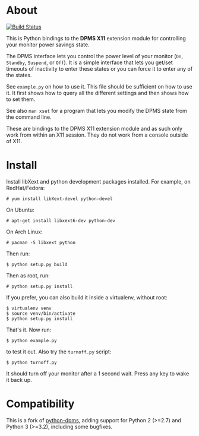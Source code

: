 # About

[![Build Status](https://www.travis-ci.org/m45t3r/python-dpms.svg?branch=master)](https://www.travis-ci.org/m45t3r/python-dpms)

This is Python bindings to the **DPMS X11** extension module for controlling
your monitor power savings state.

The DPMS interface lets you control the power level of your monitor
(`On`, `Standby`, `Suspend`, or `Off`).  It is a simple interface that lets
you get/set timeouts of inactivity to enter these states or you can
force it to enter any of the states.

See `example.py` on how to use it. This file should be sufficient on how
to use it. It first shows how to query all the different settings and
then shows how to set them.

See also `man xset` for a program that lets you modify the DPMS state
from the command line.

These are bindings to the DPMS X11 extension module and as such only
work from within an X11 session. They do not work from a console
outside of X11.

# Install

Install libXext and python development packages installed. For
example, on RedHat/Fedora:

    # yum install libXext-devel python-devel

On Ubuntu:

    # apt-get install libxext6-dev python-dev

On Arch Linux:

    # pacman -S libxext python

Then run:

    $ python setup.py build

Then as root, run:

    # python setup.py install

If you prefer, you can also build it inside a virtualenv, without root:

    $ virtualenv venv
    $ source venv/bin/activate
    $ python setup.py install

That's it. Now run:

    $ python example.py

to test it out. Also try the `turnoff.py` script:

    $ python turnoff.py

It should turn off your monitor after a 1 second wait. Press any key
to wake it back up.

# Compatibility

This is a fork of [python-dpms](https://github.com/dirjud/python-dpms),
adding support for Python 2 (>=2.7) and Python 3 (>=3.2), including some
bugfixes.
